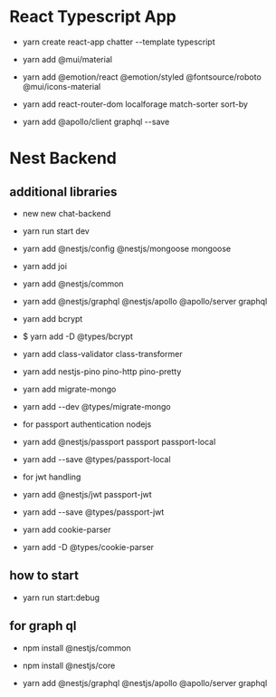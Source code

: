 # React Typescript App

* yarn create react-app chatter --template typescript

* yarn add @mui/material
* yarn add @emotion/react @emotion/styled @fontsource/roboto @mui/icons-material
* yarn add react-router-dom localforage match-sorter sort-by
* yarn add @apollo/client graphql --save



# Nest Backend

## additional libraries

* new new chat-backend
* yarn run start dev
* yarn add @nestjs/config @nestjs/mongoose mongoose
* yarn add joi
* yarn add @nestjs/common
* yarn add @nestjs/graphql @nestjs/apollo @apollo/server graphql
* yarn add bcrypt
* $ yarn add -D @types/bcrypt
* yarn add class-validator class-transformer
* yarn add nestjs-pino pino-http pino-pretty
* yarn add migrate-mongo
* yarn add --dev @types/migrate-mongo

* for passport authentication nodejs
* yarn add @nestjs/passport passport passport-local
* yarn add --save @types/passport-local

* for jwt handling
* yarn add @nestjs/jwt passport-jwt
* yarn add --save @types/passport-jwt
* yarn add cookie-parser
* yarn add -D @types/cookie-parser

## how to start

* yarn run start:debug

## for graph ql


* npm install @nestjs/common
* npm install @nestjs/core

* yarn add @nestjs/graphql @nestjs/apollo @apollo/server graphql

